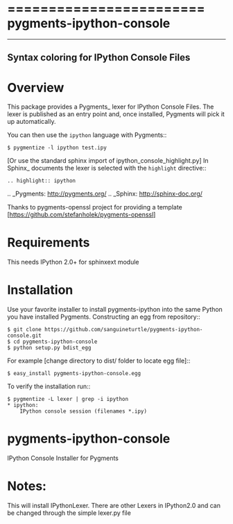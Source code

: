 ========================
pygments-ipython-console
========================
-----------------------------------------
Syntax coloring for IPython Console Files
-----------------------------------------

Overview
========

This package provides a Pygments_ lexer for IPython Console Files.
The lexer is published as an entry point and, once installed, Pygments will
pick it up automatically.

You can then use the ``ipython`` language with Pygments::

    $ pygmentize -l ipython test.ipy

[Or use the standard sphinx import of ipython_console_highlight.py]
In Sphinx_ documents the lexer is selected with the ``highlight`` directive::

    .. highlight:: ipython

.. _Pygments: http://pygments.org/
.. _Sphinx: http://sphinx-doc.org/

Thanks to pygments-openssl project for providing a template [https://github.com/stefanholek/pygments-openssl]

Requirements
============
This needs IPython 2.0+ for sphinxext module

Installation
============

Use your favorite installer to install pygments-ipython into the same Python you have installed Pygments.
Constructing an egg from repository::

	$ git clone https://github.com/sanguineturtle/pygments-ipython-console.git
	$ cd pygments-ipython-console
	$ python setup.py bdist_egg

For example [change directory to dist/ folder to locate egg file]::

	$ easy_install pygments-ipython-console.egg

To verify the installation run::

	$ pygmentize -L lexer | grep -i ipython
	* ipython:
    	IPython console session (filenames *.ipy)

pygments-ipython-console
========================

IPython Console Installer for Pygments

Notes:
======
This will install IPythonLexer. There are other Lexers in IPython2.0 and can be changed through the simple lexer.py file
